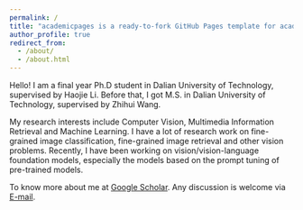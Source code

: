 ```yaml
---
permalink: /
title: "academicpages is a ready-to-fork GitHub Pages template for academic personal websites"
author_profile: true
redirect_from: 
  - /about/
  - /about.html
---
```



Hello! I am a final year Ph.D student in Dalian University of Technology, supervised by Haojie Li. Before that, I got M.S. in Dalian University of Technology, supervised by Zhihui Wang. 

My research interests include Computer Vision, Multimedia Information Retrieval and Machine Learning. I have a lot of research work on fine-grained image classification, fine-grained image retrieval and other vision problems. Recently, I have been working on vision/vision-language foundation models, especially the models based on the prompt tuning of pre-trained models.

To know more about me at [Google Scholar](https://scholar.google.com/citations?user=XLziKuQAAAAJ&hl=en). Any discussion is welcome via [E-mail](911971858@qq.com).
